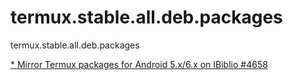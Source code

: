 # termux.stable.all.deb.packages
termux.stable.all.deb.packages

[  * Mirror Termux packages for Android 5.x/6.x on IBiblio #4658](https://github.com/termux/termux-packages/issues/4658)
